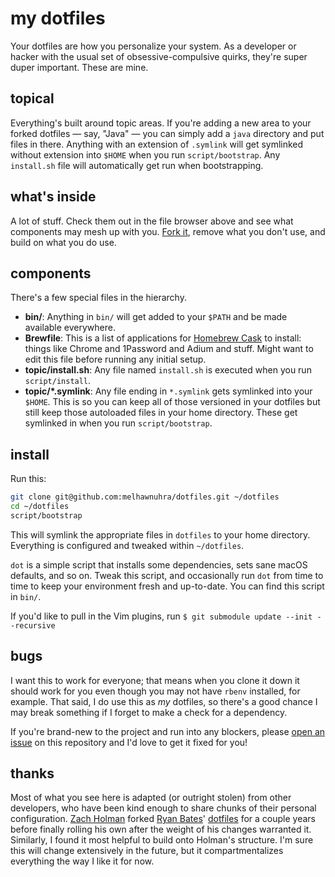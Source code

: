 # my dotfiles

Your dotfiles are how you personalize your system. As a developer or hacker with the usual set of obsessive-compulsive quirks, they're super duper important. These are mine.

## topical

Everything's built around topic areas. If you're adding a new area to your
forked dotfiles — say, "Java" — you can simply add a `java` directory and put
files in there. Anything with an extension of `.symlink` will get
symlinked without extension into `$HOME` when you run `script/bootstrap`.
Any `install.sh` file will automatically get run when bootstrapping.

## what's inside

A lot of stuff. Check them out in the file browser
above and see what components may mesh up with you.
[Fork it](https://github.com/melhawnuhra/dotfiles/fork), remove what you don't
use, and build on what you do use.

## components

There's a few special files in the hierarchy.

- **bin/**: Anything in `bin/` will get added to your `$PATH` and be made
  available everywhere.
- **Brewfile**: This is a list of applications for [Homebrew Cask](https://caskroom.github.io) to install: things like Chrome and 1Password and Adium and stuff. Might want to edit this file before running any initial setup.
- **topic/install.sh**: Any file named `install.sh` is executed when you run `script/install`.
- **topic/\*.symlink**: Any file ending in `*.symlink` gets symlinked into
  your `$HOME`. This is so you can keep all of those versioned in your dotfiles
  but still keep those autoloaded files in your home directory. These get
  symlinked in when you run `script/bootstrap`.

## install

Run this:

```sh
git clone git@github.com:melhawnuhra/dotfiles.git ~/dotfiles
cd ~/dotfiles
script/bootstrap
```

This will symlink the appropriate files in `dotfiles` to your home directory.
Everything is configured and tweaked within `~/dotfiles`.

`dot` is a simple script that installs some dependencies, sets sane macOS
defaults, and so on. Tweak this script, and occasionally run `dot` from
time to time to keep your environment fresh and up-to-date. You can find
this script in `bin/`.

If you'd like to pull in the Vim plugins, run `$ git submodule update --init --recursive`

## bugs

I want this to work for everyone; that means when you clone it down it should
work for you even though you may not have `rbenv` installed, for example. That
said, I do use this as *my* dotfiles, so there's a good chance I may break
something if I forget to make a check for a dependency.

If you're brand-new to the project and run into any blockers, please
[open an issue](https://github.com/melhawnuhra/dotfiles/issues) on this repository
and I'd love to get it fixed for you!

## thanks

Most of what you see here is adapted (or outright stolen) from other developers, who have been kind enough to share chunks of their personal configuration.
[Zach Holman](http://github.com/holman) forked [Ryan Bates](http://github.com/ryanb)'
[dotfiles](http://github.com/ryanb/dotfiles) for a couple years before finally rolling his own after the weight of his changes warranted it.
Similarly, I found it most helpful to build onto Holman's structure. I'm sure this will change extensively in the future, but it compartmentalizes everything the way I like it for now.
